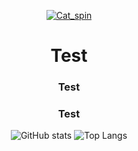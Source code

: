 <div align="center">
  
  [![Cat_spin](https://cdn3.emoji.gg/emojis/7550-cat-spin.gif)](https://emoji.gg/emoji/7550-cat-spin)
  
  <h1>Test</h1>
  <h3>Test</h3>
  <h3>Test</h3>
  
  ![GitHub stats](https://github-readme-stats.vercel.app/api?username=jj04&&show_icons=true&theme=highcontrast)
  ![Top Langs](https://github-readme-stats.vercel.app/api/top-langs/?username=jj04&layout=compact&theme=highcontrast)
  
  
</div>
